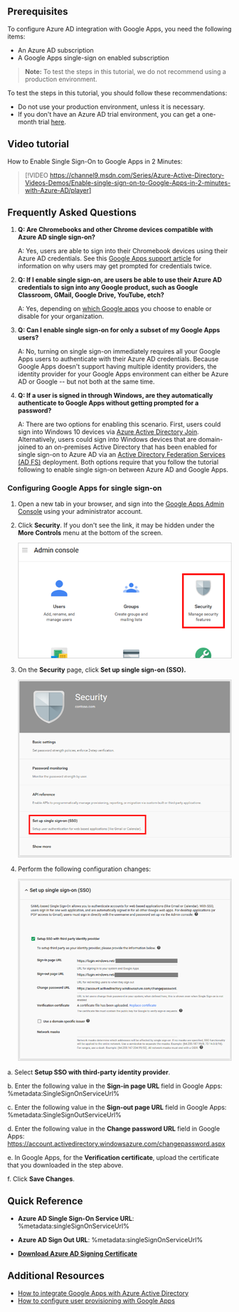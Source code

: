 ## Prerequisites

To configure Azure AD integration with Google Apps, you need the following items:

- An Azure AD subscription
- A Google Apps single-sign on enabled subscription

> **Note:**
> To test the steps in this tutorial, we do not recommend using a production environment.

To test the steps in this tutorial, you should follow these recommendations:

- Do not use your production environment, unless it is necessary.
- If you don't have an Azure AD trial environment, you can get a one-month trial [here](https://azure.microsoft.com/pricing/free-trial/).

## Video tutorial
How to Enable Single Sign-On to Google Apps in 2 Minutes:

> [!VIDEO https://channel9.msdn.com/Series/Azure-Active-Directory-Videos-Demos/Enable-single-sign-on-to-Google-Apps-in-2-minutes-with-Azure-AD/player]
 
## Frequently Asked Questions
1. **Q: Are Chromebooks and other Chrome devices compatible with Azure AD single sign-on?**
   
    A: Yes, users are able to sign into their Chromebook devices using their Azure AD credentials. See this [Google Apps support article](https://support.google.com/chrome/a/answer/6060880) for information on why users may get prompted for credentials twice.
2. **Q: If I enable single sign-on, are users be able to use their Azure AD credentials to sign into any Google product, such as Google Classroom, GMail, Google Drive, YouTube, etch?**
   
    A: Yes, depending on [which Google apps](https://support.google.com/a/answer/182442?hl=en&ref_topic=1227583) you choose to enable or disable for your organization.
3. **Q: Can I enable single sign-on for only a subset of my Google Apps users?**
   
    A: No, turning on single sign-on immediately requires all your Google Apps users to authenticate with their Azure AD credentials. Because Google Apps doesn't support having multiple identity providers, the identity provider for your Google Apps environment can either be Azure AD or Google -- but not both at the same time.
4. **Q: If a user is signed in through Windows, are they automatically authenticate to Google Apps without getting prompted for a password?**
   
    A: There are two options for enabling this scenario. First, users could sign into Windows 10 devices via [Azure Active Directory Join](active-directory-azureadjoin-overview.md). Alternatively, users could sign into Windows devices that are domain-joined to an on-premises Active Directory that has been enabled for single sign-on to Azure AD via an [Active Directory Federation Services (AD FS)](active-directory-aadconnect-user-signin.md) deployment. Both options require that you follow the tutorial following to enable single sign-on between Azure AD and Google Apps.


### Configuring Google Apps for single sign-on
1. Open a new tab in your browser, and sign into the [Google Apps Admin Console](http://admin.google.com/) using your administrator account.

2. Click **Security**. If you don't see the link, it may be hidden under the **More Controls** menu at the bottom of the screen.
   
    ![Click Security.][10]

3. On the **Security** page, click **Set up single sign-on (SSO).**
   
    ![Click SSO.][11]

4. Perform the following configuration changes:
   
    ![Configure SSO][12]
   
a. Select **Setup SSO with third-party identity provider**. 

b. Enter the following value in the **Sign-in page URL** field in Google Apps: %metadata:SingleSignOnServiceUrl% 

c. Enter the following value in the **Sign-out page URL** field in Google Apps: %metadata:SingleSignOutServiceUrl% 

d. Enter the following value in the **Change password URL** field in Google Apps: https://account.activedirectory.windowsazure.com/changepassword.aspx

e. In Google Apps, for the **Verification certificate**, upload the certificate that you downloaded in the step above. 

f. Click **Save Changes**.

## Quick Reference

* **Azure AD Single Sign-On Service URL**: %metadata:singleSignOnServiceUrl%

* **Azure AD Sign Out URL**: %metadata:singleSignOnServiceUrl%

* **[Download Azure AD Signing Certificate](%metadata:CertificateDownloadRawUrl%)**

[10]: ./media/gapps-security.png
[11]: ./media/security-gapps.png
[12]: ./media/gapps-sso-config.png

## Additional Resources

* [How to integrate Google Apps with Azure Active Directory](https://docs.microsoft.com/azure/active-directory/active-directory-saas-google-apps-tutorial)
* [How to configure user provisioning with Google Apps](https://docs.microsoft.com/azure/active-directory/active-directory-saas-google-apps-provisioning-tutorial)